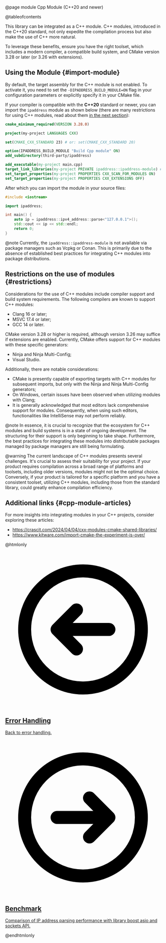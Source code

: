 @page module Cpp Module (C++20 and newer)

@tableofcontents

This library can be integrated as a C++ module. C++ modules, introduced in the C++20 standard, not only expedite the compilation process but also make the use of C++ more natural.

To leverage these benefits, ensure you have the right toolset, which includes a modern compiler, a compatible build system, and CMake version 3.28 or later (or 3.26 with extensions).

## Using the Module {#import-module}

By default, the target assembly for the C++ module is not enabled. To activate it, you need to set the <code style="white-space: nowrap;">-DIPADDRESS_BUILD_MODULE=ON</code> flag in your configuration parameters or explicitly specify it in your CMake file.

If your compiler is compatible with the **C++20** standard or newer, you can import the `ipaddress` module as shown below (there are many restrictions for using C++ modules, read about them [in the next section](#restrictions)):

```cmake
cmake_minimum_required(VERSION 3.28.0)

project(my-project LANGUAGES CXX)

set(CMAKE_CXX_STANDARD 23) # or: set(CMAKE_CXX_STANDARD 20)

option(IPADDRESS_BUILD_MODULE "Build Cpp module" ON)
add_subdirectory(third-party/ipaddress)

add_executable(my-project main.cpp)
target_link_libraries(my-project PRIVATE ipaddress::ipaddress-module) # add the module to your target 
set_target_properties(my-project PROPERTIES CXX_SCAN_FOR_MODULES ON)
set_target_properties(my-project PROPERTIES CXX_EXTENSIONS OFF)
```

After which you can import the module in your source files:

```cpp
#include <iostream>

import ipaddress;

int main() {
    auto ip = ipaddress::ipv4_address::parse<"127.0.0.1">();
    std::cout << ip << std::endl;
    return 0;
}
```

@note Currently, the `ipaddress::ipaddress-module` is not available via package managers such as Vcpkg or Conan. This is primarily due to the absence of established best practices for integrating C++ modules into package distributions.

## Restrictions on the use of modules {#restrictions}

Considerations for the use of C++ modules include compiler support and build system requirements. The following compilers are known to support C++ modules:

* Clang 16 or later;
* MSVC 17.4 or later;
* GCC 14 or later.

CMake version 3.28 or higher is required, although version 3.26 may suffice if extensions are enabled. Currently, CMake offers support for C++ modules with these specific generators:

* Ninja and Ninja Multi-Config;
* Visual Studio.

Additionally, there are notable considerations:

* CMake is presently capable of exporting targets with C++ modules for subsequent imports, but only with the Ninja and Ninja Multi-Config generators;
* On Windows, certain issues have been observed when utilizing modules with Clang;
* It is generally acknowledged that most editors lack comprehensive support for modules. Consequently, when using such editors, functionalities like IntelliSense may not perform reliably.

@note In essence, it is crucial to recognize that the ecosystem for C++ modules and build systems is in a state of ongoing development. The structuring for their support is only beginning to take shape. Furthermore, the best practices for integrating these modules into distributable packages managed by package managers are still being formulating.

@warning The current landscape of C++ modules presents several challenges. It's crucial to assess their suitability for your project. If your product requires compilation across a broad range of platforms and toolsets, including older versions, modules might not be the optimal choice. Conversely, if your product is tailored for a specific platform and you have a consistent toolset, utilizing C++ modules, including those from the standard library, could greatly enhance compilation efficiency.

## Additional links {#cpp-module-articles}

For more insights into integrating modules in your C++ projects, consider exploring these articles:
* https://crascit.com/2024/04/04/cxx-modules-cmake-shared-libraries/
* https://www.kitware.com/import-cmake-the-experiment-is-over/

@htmlonly

<div class="cards">

<div class="card">
  <a href="errors.html">
  <div class="card_container">
    <svg viewBox="0 0 24 24" fill="none" xmlns="http://www.w3.org/2000/svg"><g id="SVGRepo_bgCarrier" stroke-width="0"></g><g id="SVGRepo_tracerCarrier" stroke-linecap="round" stroke-linejoin="round"></g><g id="SVGRepo_iconCarrier"> <g id="Arrow / Arrow_Circle_Left"> <path id="Vector" d="M11 9L8 12M8 12L11 15M8 12H16M21 12C21 7.02944 16.9706 3 12 3C7.02944 3 3 7.02944 3 12C3 16.9706 7.02944 21 12 21C16.9706 21 21 16.9706 21 12Z" stroke="#000000" stroke-width="2" stroke-linecap="round" stroke-linejoin="round"></path> </g> </g></svg>
    <h2>Error Handling</h2>
    <p>Back to error handling.</p>
  </div>
  </a>
</div>

<div class="card">
  <a href="benchmark.html">
  <div class="card_container">
    <svg viewBox="0 0 24 24" fill="none" xmlns="http://www.w3.org/2000/svg"><g id="SVGRepo_bgCarrier" stroke-width="0"></g><g id="SVGRepo_tracerCarrier" stroke-linecap="round" stroke-linejoin="round"></g><g id="SVGRepo_iconCarrier"> <g id="Arrow / Arrow_Circle_Right"> <path id="Vector" d="M13 15L16 12M16 12L13 9M16 12H8M21 12C21 7.02944 16.9706 3 12 3C7.02944 3 3 7.02944 3 12C3 16.9706 7.02944 21 12 21C16.9706 21 21 16.9706 21 12Z" stroke="#000000" stroke-width="2" stroke-linecap="round" stroke-linejoin="round"></path> </g> </g></svg>
    <h2>Benchmark</h2>
    <p>Comparison of IP address parsing performance with library boost asio and sockets API.</p>
  </div>
  </a>
</div>

</div>

@endhtmlonly

